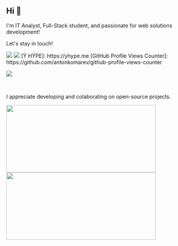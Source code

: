  ## Hi 👋

<p>I'm IT Analyst, Full-Stack student, and passionate for web solutions development!</p>

Let's stay in touch!

<div> 
    <a href = "mailto:felipe.saint@gmail.com" target ="_blank"><img     src="https://camo.githubusercontent.com/571384769c09e0c66b45e39b5be70f68f552db3e2b2311bc2064f0d4a9f5983b/68747470733a2f2f696d672e736869656c64732e696f2f62616467652f476d61696c2d4431343833363f7374796c653d666f722d7468652d6261646765266c6f676f3d676d61696c266c6f676f436f6c6f723d7768697465" data-canonical-src="https://img.shields.io/badge/Gmail-D14836?style=for-the-badge&amp;logo=gmail&amp;logoColor=white" style="max-width:100%;"></a>
        <a href="https://www.linkedin.com/in/felipen20" target="_blank"><img src="https://img.shields.io/badge/-LinkedIn-%230077B5?style=for-the-badge&logo=linkedin&logoColor=white" target="_blank"></a>
 [Ÿ HŸPE]: https://yhype.me
[GitHub Profile Views Counter]: https://github.com/antonkomarev/github-profile-views-counter

![](https://komarev.com/ghpvc/?username=moreirafelipe)
  </div>

<br>

<p>I appreciate developing and colaborating on open-source projects.</p>

<div style="display: flex; flex-wrap: nowrap;">
    <a style="text-decoration: none; list-style: none; color: #000; cursor: none;" href="https://github.com/moreirafelipe">
    <img style="text-decoration: none; list-style: none;" width="400em" height="180em" src="https://github-readme-stats.vercel.app/api?username=moreirafelipe&show_icons=true&theme=gotham&include_all_commits=true&count_private=true"/>
    <img style="text-decoration: none; list-style: none;"  width="400em" height="180em" src="https://github-readme-stats.vercel.app/api/top-langs/?username=moreirafelipe&layout=compact&langs_count=7&theme=gotham"/></a>
 
</div>
